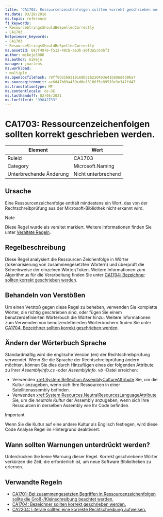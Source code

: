 ```yaml
---
title: 'CA1703: Ressourcenzeichenfolgen sollten korrekt geschrieben werden.'
ms.date: 03/28/2018
ms.topic: reference
f1_keywords:
- ResourceStringsShouldBeSpelledCorrectly
- CA1703
helpviewer_keywords:
- CA1703
- ResourceStringsShouldBeSpelledCorrectly
ms.assetid: 693f4970-f512-40cb-ae3b-a0f3a5c6d6f1
author: mikejo5000
ms.author: mikejo
manager: jmartens
ms.workload:
- multiple
ms.openlocfilehash: 79ff9035b9319169b51b220493e41b806d439ba7
ms.sourcegitcommit: ae6d47b09a439cd0e13180f5e89510e3e347fd47
ms.translationtype: MT
ms.contentlocale: de-DE
ms.lasthandoff: 02/08/2021
ms.locfileid: "99842733"
---
```

# <a name="ca1703-resource-strings-should-be-spelled-correctly"></a>CA1703: Ressourcenzeichenfolgen sollten korrekt geschrieben werden.

|Element|Wert|
|-|-|
|RuleId|CA1703|
|Category|Microsoft.Naming|
|Unterbrechende Änderung|Nicht unterbrechend|

## <a name="cause"></a>Ursache
Eine Ressourcenzeichenfolge enthält mindestens ein Wort, das von der Rechtschreibprüfung aus der Microsoft-Bibliothek nicht erkannt wird.

> [!NOTE]
> Diese Regel wurde als veraltet markiert. Weitere Informationen finden Sie unter [Veraltete Regeln](fxcop-unported-deprecated-rules.md).

## <a name="rule-description"></a>Regelbeschreibung

Diese Regel analysiert die Ressourcen Zeichenfolge in Wörter (tokenarisierung von zusammengesetzten Wörtern) und überprüft die Schreibweise der einzelnen Wörter/Token. Weitere Informationen zum Algorithmus für die Verarbeitung finden Sie unter [CA1704: Bezeichner sollten korrekt geschrieben werden](../code-quality/ca1704.md).

## <a name="how-to-fix-violations"></a>Behandeln von Verstößen

Um einen Verstoß gegen diese Regel zu beheben, verwenden Sie komplette Wörter, die richtig geschrieben sind, oder fügen Sie einem benutzerdefinierten Wörterbuch die Wörter hinzu. Weitere Informationen zum Verwenden von benutzerdefinierten Wörterbüchern finden Sie unter [CA1704: Bezeichner sollten korrekt geschrieben werden](../code-quality/ca1704.md).

## <a name="change-the-dictionary-language"></a>Ändern der Wörterbuch Sprache

Standardmäßig wird die englische Version (en) der Rechtschreibprüfung verwendet. Wenn Sie die Sprache der Rechtschreibprüfung ändern möchten, können Sie dies durch Hinzufügen eines der folgenden Attribute zu Ihrer *AssemblyInfo.cs* -oder *AssemblyInfo. vb* -Datei erreichen:

- Verwenden <xref:System.Reflection.AssemblyCultureAttribute> Sie, um die Kultur anzugeben, wenn sich Ihre Ressourcen in einer Satellitenassembly befinden.
- Verwenden <xref:System.Resources.NeutralResourcesLanguageAttribute> Sie, um die *neutrale Kultur* der Assembly anzugeben, wenn sich Ihre Ressourcen in derselben Assembly wie Ihr Code befinden.

> [!IMPORTANT]
> Wenn Sie die Kultur auf eine andere Kultur als Englisch festlegen, wird diese Code Analyse Regel im Hintergrund deaktiviert.

## <a name="when-to-suppress-warnings"></a>Wann sollten Warnungen unterdrückt werden?

Unterdrücken Sie keine Warnung dieser Regel. Korrekt geschriebene Wörter verkürzen die Zeit, die erforderlich ist, um neue Software Bibliotheken zu erlernen.

## <a name="related-rules"></a>Verwandte Regeln

- [CA1701: Bei zusammengesetzten Begriffen in Ressourcenzeichenfolgen sollte die Groß-/Kleinschreibung beachtet werden.](../code-quality/ca1701.md)
- [CA1704: Bezeichner sollten korrekt geschrieben werden.](../code-quality/ca1704.md)
- [CA2204: Literale sollten eine korrekte Rechtschreibung aufweisen.](../code-quality/ca2204.md)

